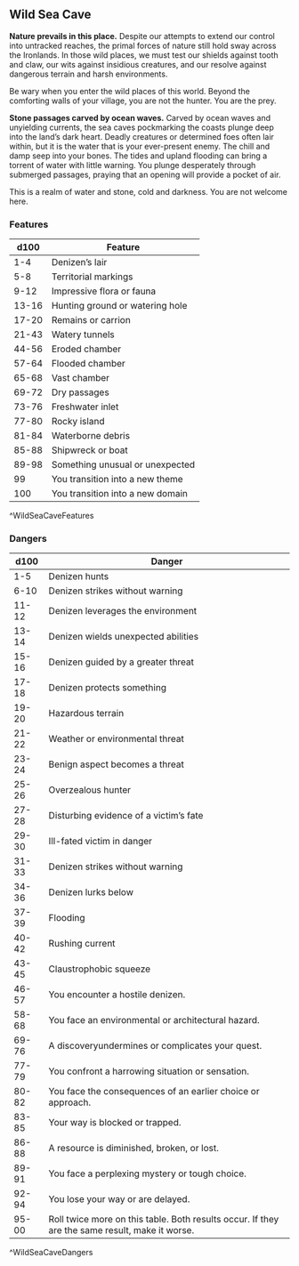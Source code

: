 ## Wild Sea Cave
**Nature prevails in this place.** Despite our attempts to extend our control into untracked reaches, the primal forces of nature still hold sway across the Ironlands. In those wild places, we must test our shields against tooth and claw, our wits against insidious creatures, and our resolve against dangerous terrain and harsh environments.

Be wary when you enter the wild places of this world. Beyond the comforting walls of your village, you are not the hunter. You are the prey.

**Stone passages carved by ocean waves.** Carved by ocean waves and unyielding currents, the sea caves pockmarking the coasts plunge deep into the land’s dark heart. Deadly creatures or determined foes often lair within, but it is the water that is your ever-present enemy. The chill and damp seep into your bones. The tides and upland flooding can bring a torrent of water with little warning. You plunge desperately through submerged passages, praying that an opening will provide a pocket of air.

This is a realm of water and stone, cold and darkness. You are not welcome here.

### Features
| d100  | Feature  |
|-------|----------|
| 1-4 | Denizen’s lair  |
| 5-8 | Territorial markings  |
| 9-12 | Impressive flora or fauna  |
| 13-16 | Hunting ground or watering hole  |
| 17-20 | Remains or carrion  |
| 21-43 | Watery tunnels  |
| 44-56 | Eroded chamber  |
| 57-64 | Flooded chamber  |
| 65-68 | Vast chamber  |
| 69-72 | Dry passages  |
| 73-76 | Freshwater inlet  |
| 77-80 | Rocky island  |
| 81-84 | Waterborne debris  |
| 85-88 | Shipwreck or boat  |
| 89-98 | Something unusual or unexpected  |
| 99 | You transition into a new theme  |
| 100 | You transition into a new domain  |
^WildSeaCaveFeatures

### Dangers
| d100  | Danger  |
|-------|----------|
| 1-5 | Denizen hunts  |
| 6-10 | Denizen strikes without warning  |
| 11-12 | Denizen leverages the environment  |
| 13-14 | Denizen wields unexpected abilities  |
| 15-16 | Denizen guided by a greater threat  |
| 17-18 | Denizen protects something  |
| 19-20 | Hazardous terrain  |
| 21-22 | Weather or environmental threat  |
| 23-24 | Benign aspect becomes a threat  |
| 25-26 | Overzealous hunter  |
| 27-28 | Disturbing evidence of a victim’s fate  |
| 29-30 | Ill-fated victim in danger  |
| 31-33 | Denizen strikes without warning  |
| 34-36 | Denizen lurks below  |
| 37-39 | Flooding  |
| 40-42 | Rushing current  |
| 43-45 | Claustrophobic squeeze  |
| 46-57 | You encounter a hostile denizen.
| 58-68 | You face an environmental or architectural hazard.
| 69-76 | A discoveryundermines or complicates your quest.
| 77-79 | You confront a harrowing situation or sensation.
| 80-82 | You face the consequences of an earlier choice or approach.
| 83-85 | Your way is blocked or trapped.
| 86-88 | A resource is diminished, broken, or lost.
| 89-91 | You face a perplexing mystery or tough choice.
| 92-94 | You lose your way or are delayed.
| 95-00 | Roll twice more on this table. Both results occur. If they are the same result, make it worse.
^WildSeaCaveDangers

